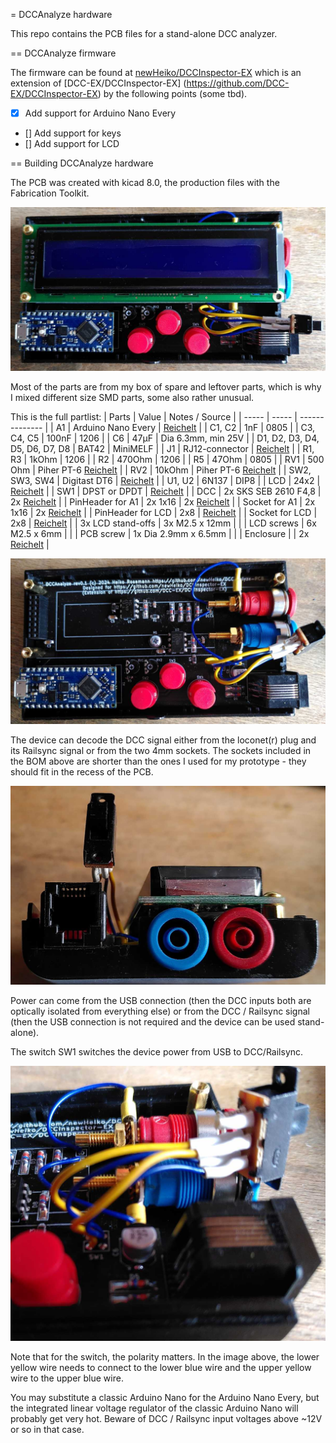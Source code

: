 = DCCAnalyze hardware

This repo contains the PCB files for a stand-alone DCC analyzer.

== DCCAnalyze firmware

The firmware can be found at [newHeiko/DCCInspector-EX](https://github.com/newHeiko/DCCInspector-EX) which is an extension of [DCC-EX/DCCInspector-EX] (https://github.com/DCC-EX/DCCInspector-EX) by the following points (some tbd).

- [x] Add support for Arduino Nano Every
- [] Add support for keys
- [] Add support for LCD

== Building DCCAnalyze hardware

The PCB was created with kicad 8.0, the production files with the Fabrication Toolkit.

![](images/PCB_w_LCD.jpg "View of my first prototype")

Most of the parts are from my box of spare and leftover parts, which is why I mixed different size SMD parts, some also rather unusual.

This is the full partlist:
| Parts | Value | Notes / Source |
| ----- | ----- | -------------- |
| A1    | Arduino Nano Every | [Reichelt](https://www.reichelt.de/arduino-nano-every-atmega4809-ohne-header-ard-nano-eve-p261300.html?&nbc=1) |
| C1, C2 | 1nF  | 0805  |
| C3, C4, C5 | 100nF | 1206 |
| C6    | 47µF  | Dia 6.3mm, min 25V |
| D1, D2, D3, D4, D5, D6, D7, D8 | BAT42 | MiniMELF |
| J1 | RJ12-connector | [Reichelt](https://www.reichelt.de/modular-einbaubuchse-6-6-schwarz-mebp-6-6s-p11370.html?&nbc=1) |
| R1, R3 | 1kOhm | 1206 |
| R2 | 470Ohm | 1206 |
| R5 | 47Ohm | 0805 |
| RV1 | 500 Ohm | Piher PT-6 [Reichelt](https://www.reichelt.de/einstellpotentiometer-liegend-500-ohm-6-mm-pt-6-l-500-p14989.html?&nbc=1) |
| RV2 | 10kOhm | Piher PT-6 [Reichelt](https://www.reichelt.de/einstellpotentiometer-liegend-10-kohm-6-mm-pt-6-l-10k-p14982.html?&nbc=1) |
| SW2, SW3, SW4 | Digitast DT6 | [Reichelt](https://www.reichelt.de/eingabetaster-schaltspannung-100v-rund-sw-dt-6-sw-p7241.html?&nbc=1) |
| U1, U2 | 6N137 | DIP8 |
| LCD | 24x2 | [Reichelt](https://www.reichelt.de/lcd-modul-2x24-h-5-6mm-bl-ws-m-bel--lcd-242a-bl-p53951.html?&nbc=1) |
| SW1 | DPST or DPDT | [Reichelt](https://www.reichelt.de/schiebeschalter-miniatur-loetanschluss-2x-um-sw-t-217-p19976.html?&nbc=1) |
| DCC | 2x SKS SEB 2610 F4,8 | 2x [Reichelt](https://www.reichelt.de/einbaubuchse-4-mm-faston-gelb-gesichert-seb-2610f-ge-p106132.html?&nbc=1) |
| PinHeader for A1 | 2x 1x16 | 2x [Reichelt](https://www.reichelt.de/stiftleisten-2-54-mm-1x16-gerade-mpe-087-1-016-p119887.html?&nbc=1) |
| Socket for A1    | 2x 1x16 | 2x [Reichelt](https://www.reichelt.de/buchsenleisten-2-54-mm-1x16-gerade-mpe-094-1-016-p119919.html?&nbc=1) |
| PinHeader for LCD | 2x8 | [Reichelt](https://www.reichelt.de/stiftleisten-2-54-mm-2x08-gerade-mpe-087-2-016-p119897.html?&nbc=1) |
| Socket for LCD    | 2x8 | [Reichelt](https://www.reichelt.de/buchsenleiste-2x8-pol-vergoldet-2-54-bkl-10120808-p235674.html?&nbc=1) |
| 3x LCD stand-offs | 3x M2.5 x 12mm | |
| LCD screws | 6x M2.5 x 6mm | |
| PCB screw | 1x Dia 2.9mm x 6.5mm | |
| Enclosure | | 2x [Reichelt](https://www.reichelt.de/kunststoff-halbschale-123-x-70-x-14-5-mm-sd-10-gr-halb-p149274.html?&nbc=1) |

![](images/PCB_wo_LCD.jpg "PCB inside the lower half of the housing, with the LCD removed")

The device can decode the DCC signal either from the loconet(r) plug and its Railsync signal or from the two 4mm sockets. The sockets included in the BOM above are shorter than the ones I used for my prototype - they should fit in the recess of the PCB.

![](images/faceView.jpg "Side view of the device")

Power can come from the USB connection (then the DCC inputs both are optically isolated from everything else) or from the DCC / Railsync signal (then the USB connection is not required and the device can be used stand-alone).

The switch SW1 switches the device power from USB to DCC/Railsync.

![](images/SW_detail.jpg "Detail view of power switch connection")

Note that for the switch, the polarity matters. In the image above, the lower yellow wire needs to connect to the lower blue wire and the upper yellow wire to the upper blue wire.

You may substitute a classic Arduino Nano for the Arduino Nano Every, but the integrated linear voltage regulator of the classic Arduino Nano will probably get very hot. Beware of DCC / Railsync input voltages above ~12V or so in that case.

